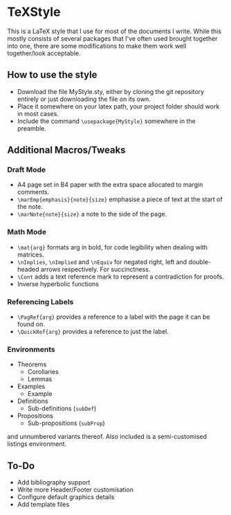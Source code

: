 # TeXStyle

This is a LaTeX style that I use for most of the documents I write. While this mostly consists of several packages that I've often used brought together into one, there are some modifications to make them work well together/look acceptable.

## How to use the style

+ Download the file MyStyle.sty, either by cloning the git repository entirely or just downloading the file on its own.
+ Place it somewhere on your latex path, your project folder should work in most cases.
+ Include the command `\usepackage{MyStyle}` somewhere in the preamble.

## Additional Macros/Tweaks

### Draft Mode

+ A4 page set in B4 paper with the extra space allocated to margin comments.
+ `\marEmp{emphasis}{note}{size}` emphasise a piece of text at the start of the note.
+ `\marNote{note}{size}` a note to the side of the page.

### Math Mode

+ `\mat{arg}` formats arg in bold, for code legibility when dealing with matrices.
+ `\nImplies`, `\nImplied` and `\nEquiv` for negated right, left and double-headed arrows respectively. For succinctness.
+ `\Cont` adds a text reference mark to represent a contradiction for proofs.
+ Inverse hyperbolic functions

### Referencing Labels

+ `\PagRef{arg}` provides a reference to a label with the page it can be found on.
+ `\QuickRef{arg}` provides a reference to just the label.

### Environments

+ Theorems
  + Corollaries
  + Lemmas
+ Examples
  + Example
+ Definitions
  + Sub-definitions (`subDef`)
+ Propositions
  + Sub-propositions (`subProp`)

and unnumbered variants thereof. Also included is a semi-customised listings environment.

## To-Do

+ Add bibliography support
+ Write more Header/Footer customisation
+ Configure default graphics details
+ Add template files